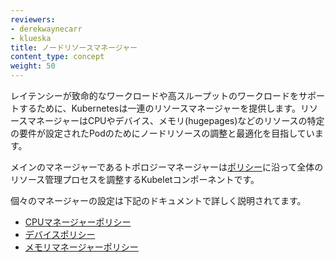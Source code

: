 ```yaml
---
reviewers:
- derekwaynecarr
- klueska
title: ノードリソースマネージャー 
content_type: concept
weight: 50
---
```


<!-- overview -->

レイテンシーが致命的なワークロードや高スループットのワークロードをサポートするために、Kubernetesは一連のリソースマネージャーを提供します。リソースマネージャーはCPUやデバイス、メモリ(hugepages)などのリソースの特定の要件が設定されたPodのためにノードリソースの調整と最適化を目指しています。

<!-- body -->

メインのマネージャーであるトポロジーマネージャーは[ポリシー](/ja/docs/tasks/administer-cluster/topology-manager/)に沿って全体のリソース管理プロセスを調整するKubeletコンポーネントです。

個々のマネージャーの設定は下記のドキュメントで詳しく説明されてます。

- [CPUマネージャーポリシー](/docs/tasks/administer-cluster/cpu-management-policies/)
- [デバイスポリシー](/docs/concepts/extend-kubernetes/compute-storage-net/device-plugins/#device-plugin-integration-with-the-topology-manager)
- [メモリマネージャーポリシー](/docs/tasks/administer-cluster/memory-manager/)
